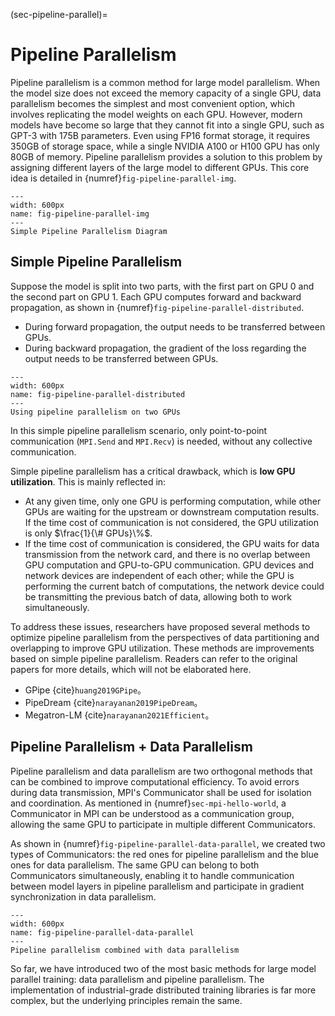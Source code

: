 (sec-pipeline-parallel)=
# Pipeline Parallelism

Pipeline parallelism is a common method for large model parallelism. When the model size does not exceed the memory capacity of a single GPU, data parallelism becomes the simplest and most convenient option, which involves replicating the model weights on each GPU. However, modern models have become so large that they cannot fit into a single GPU, such as GPT-3 with 175B parameters. Even using FP16 format storage, it requires 350GB of storage space, while a single NVIDIA A100 or H100 GPU has only 80GB of memory. Pipeline parallelism provides a solution to this problem by assigning different layers of the large model to different GPUs. This core idea is detailed in {numref}`fig-pipeline-parallel-img`.

```{figure} ../img/ch-mpi-large-model/pipeline-parallel.svg
---
width: 600px
name: fig-pipeline-parallel-img
---
Simple Pipeline Parallelism Diagram
```

## Simple Pipeline Parallelism

Suppose the model is split into two parts, with the first part on GPU 0 and the second part on GPU 1. Each GPU computes forward and backward propagation, as shown in {numref}`fig-pipeline-parallel-distributed`.

* During forward propagation, the output needs to be transferred between GPUs.
* During backward propagation, the gradient of the loss regarding the output needs to be transferred between GPUs.

```{figure} ../img/ch-mpi-large-model/pipeline-parallel-distributed.svg
---
width: 600px
name: fig-pipeline-parallel-distributed
---
Using pipeline parallelism on two GPUs
```

In this simple pipeline parallelism scenario, only point-to-point communication (`MPI.Send` and `MPI.Recv`) is needed, without any collective communication.

Simple pipeline parallelism has a critical drawback, which is **low GPU utilization**. This is mainly reflected in:

* At any given time, only one GPU is performing computation, while other GPUs are waiting for the upstream or downstream computation results. If the time cost of communication is not considered, the GPU utilization is only $\frac{1}{\# GPUs}\%$.
* If the time cost of communication is considered, the GPU waits for data transmission from the network card, and there is no overlap between GPU computation and GPU-to-GPU communication. GPU devices and network devices are independent of each other; while the GPU is performing the current batch of computations, the network device could be transmitting the previous batch of data, allowing both to work simultaneously.

To address these issues, researchers have proposed several methods to optimize pipeline parallelism from the perspectives of data partitioning and overlapping to improve GPU utilization. These methods are improvements based on simple pipeline parallelism. Readers can refer to the original papers for more details, which will not be elaborated here.

* GPipe {cite}`huang2019GPipe`。
* PipeDream {cite}`narayanan2019PipeDream`。
* Megatron-LM {cite}`narayanan2021Efficient`。

## Pipeline Parallelism + Data Parallelism

Pipeline parallelism and data parallelism are two orthogonal methods that can be combined to improve computational efficiency. To avoid errors during data transmission, MPI's Communicator shall be used for isolation and coordination. As mentioned in {numref}`sec-mpi-hello-world`, a Communicator in MPI can be understood as a communication group, allowing the same GPU to participate in multiple different Communicators.

As shown in {numref}`fig-pipeline-parallel-data-parallel`, we created two types of Communicators: the red ones for pipeline parallelism and the blue ones for data parallelism. The same GPU can belong to both Communicators simultaneously, enabling it to handle communication between model layers in pipeline parallelism and participate in gradient synchronization in data parallelism.

```{figure} ../img/ch-mpi-large-model/pipeline-parallel-data-parallel.svg
---
width: 600px
name: fig-pipeline-parallel-data-parallel
---
Pipeline parallelism combined with data parallelism
```

So far, we have introduced two of the most basic methods for large model parallel training: data parallelism and pipeline parallelism. The implementation of industrial-grade distributed training libraries is far more complex, but the underlying principles remain the same.